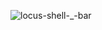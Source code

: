 ![locus-shell-_-bar](https://github.com/user-attachments/assets/ee989dd1-8d73-47a1-95f5-0a0d2eef3b30)
